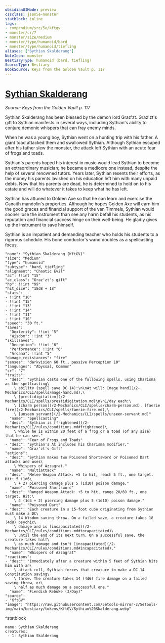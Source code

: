 ```yaml
---
obsidianUIMode: preview
cssclass: json5e-monster
statblock: inline
tags:
- compendium/src/5e/kftgv
- monster/cr/7
- monster/size/medium
- monster/type/humanoid/bard
- monster/type/humanoid/tiefling
aliases: ["Sythian Skalderang"]
NoteIcon: monster
BestiaryType: humanoid (bard, tiefling)
SourceType: Bestiary
BookSource: Keys from the Golden Vault p. 117
---
```

# [Sythian Skalderang](2-Mechanics\CLI\bestiary\npc/sythian-skalderang-kftgv.md)
*Source: Keys from the Golden Vault p. 117*  

Sythian Skalderang has been blessed by the demon lord Graz'zt. Graz'zt's gift to Sythian manifests in several ways, including Sythian's ability to conjure demonic whispers that can fray enemy minds.

When he was a young boy, Sythian went on a hunting trip with his father. A giant toad attacked them and swallowed Sythian. Although Sythian escaped after his father slew the monster, the attack left Sythian with an acute fear of frogs and toads.

Sythian's parents hoped his interest in music would lead Sythian to become an extraordinary musician; he became a mediocre one instead, despite the help of several renowned tutors. Years later, Sythian resents their efforts, as the money his parents lavished on his education left him with many unpaid debts. Now that his parents are dead, he is determined to hold on to his estate and will do whatever it takes to keep what he has left.

Sythian has attuned to Golden Axe so that he can learn and exercise the Canaith mandolin's properties. Although he hopes Golden Axe will earn him the good graces and financial support of the van Timmels, Sythian would sooner lose the instrument than see any harm befall his students, as his reputation and financial success hinge on their well-being. He gladly gives up the instrument to save himself.

Sythian is an impatient and demanding teacher who holds his students to a rigorous schedule. His bone conductor's wand doubles as a spellcasting focus.

```statblock
"name": "Sythian Skalderang (KftGV)"
"size": "Medium"
"type": "humanoid"
"subtype": "bard, tiefling"
"alignment": "Chaotic Evil"
"ac": !!int "15"
"ac_class": "Graz'zt's gift"
"hp": !!int "99"
"hit_dice": "18d8 + 18"
"stats":
- !!int "10"
- !!int "15"
- !!int "13"
- !!int "14"
- !!int "11"
- !!int "16"
"speed": "30 ft."
"saves":
  "Dexterity": !!int "5"
  "Wisdom": !!int "3"
"skillsaves":
  "Deception": !!int "6"
  "Performance": !!int "6"
  "Arcana": !!int "5"
"damage_resistances": "fire"
"senses": "darkvision 60 ft., passive Perception 10"
"languages": "Abyssal, Common"
"cr": "7"
"traits":
- "desc": "Sythian casts one of the following spells, using Charisma as the spellcasting\
    \ ability (spell save DC 14):\n\nAt will: [mage hand](/2-Mechanics/CLI/spells/mage-hand.md),\
    \ [prestidigitation](/2-Mechanics/CLI/spells/prestidigitation.md)\n\n1/day each:\
    \ [charm person](/2-Mechanics/CLI/spells/charm-person.md), [faerie fire](/2-Mechanics/CLI/spells/faerie-fire.md),\
    \ [unseen servant](/2-Mechanics/CLI/spells/unseen-servant.md)"
  "name": "Spellcasting"
- "desc": "Sythian is [frightened](/2-Mechanics/CLI/rules/conditions.md#frightened)\
    \ while he is within 20 feet of a frog or a toad (of any size) that he can see."
  "name": "Fear of Frogs and Toads"
- "desc": "Sythian's AC includes his Charisma modifier."
  "name": "Graz'zt's Gift"
"actions":
- "desc": "Sythian makes two Poisoned Shortsword or Poisoned Dart attacks and uses\
    \ Whispers of Azzagrat."
  "name": "Multiattack"
- "desc": "Melee Weapon Attack: +5 to hit, reach 5 ft., one target. Hit: 5 (1d6\
    \ + 2) piercing damage plus 5 (1d10) poison damage."
  "name": "Poisoned Shortsword"
- "desc": "Ranged Weapon Attack: +5 to hit, range 20/60 ft., one target. Hit:\
    \ 4 (1d4 + 2) piercing damage plus 5 (1d10) poison damage."
  "name": "Poisoned Dart"
- "desc": "Each creature in a 15-foot cube originating from Sythian must make a DC\
    \ 14 Wisdom saving throw. On a failed save, a creature takes 18 (4d8) psychic\
    \ damage and is [incapacitated](/2-Mechanics/CLI/rules/conditions.md#incapacitated)\
    \ until the end of its next turn. On a successful save, the creature takes half\
    \ as much damage and isn't [incapacitated](/2-Mechanics/CLI/rules/conditions.md#incapacitated)."
  "name": "Whispers of Azzagrat"
"reactions":
- "desc": "Immediately after a creature within 5 feet of Sythian hits him with an\
    \ attack roll, Sythian forces that creature to make a DC 14 Constitution saving\
    \ throw. The creature takes 14 (4d6) fire damage on a failed saving throw, or\
    \ half as much damage on a successful one."
  "name": "Fiendish Rebuke (3/Day)"
"source":
- "KftGV"
"image": "https://raw.githubusercontent.com/5etools-mirror-2/5etools-img/main/bestiary/tokens/KftGV/Sythian%20Skalderang.webp"
```
^statblock

```encounter-table
name: Sythian Skalderang
creatures:
 - 1: Sythian Skalderang
```